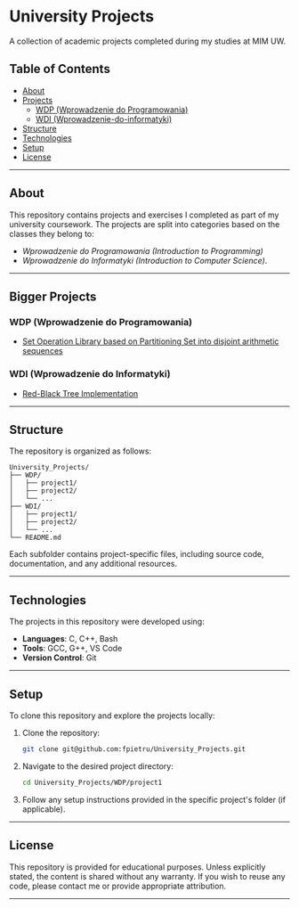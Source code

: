 # University Projects

A collection of academic projects completed during my studies at MIM UW.

## Table of Contents

- [About](#about)
- [Projects](#projects)
  - [WDP (Wprowadzenie do Programowania)](#wdp-wprowadzenie-do-programowania)
  - [WDI (Wprowadzenie-do-informatyki)](#wdi-wprowadzenie-do-informatyki)
- [Structure](#structure)
- [Technologies](#technologies)
- [Setup](#setup)
- [License](#license)

---

## About

This repository contains projects and exercises I completed as part of my university coursework.
The projects are split into categories based on the classes they belong to:
 - *Wprowadzenie do Programowania (Introduction to Programming)*
 - *Wprowadzenie do Informatyki (Introduction to Computer Science)*.

---

## Bigger Projects

### WDP (Wprowadzenie do Programowania)
 - [Set Operation Library based on Partitioning Set into disjoint arithmetic sequences](/WDP/lab3/)

### WDI (Wprowadzenie do Informatyki)
 - [Red-Black Tree Implementation](/WPI/redblacktree)

---

## Structure

The repository is organized as follows:
```
University_Projects/
├── WDP/
│   ├── project1/
│   ├── project2/
│   └── ...
├── WDI/
│   ├── project1/
│   ├── project2/
│   └── ...
└── README.md
```

Each subfolder contains project-specific files, including source code, documentation, and any additional resources.

---

## Technologies

The projects in this repository were developed using:
- **Languages**: C, C++, Bash
- **Tools**: GCC, G++, VS Code
- **Version Control**: Git

---

## Setup

To clone this repository and explore the projects locally:
1. Clone the repository:
   ```bash
   git clone git@github.com:fpietru/University_Projects.git
   ```
2. Navigate to the desired project directory:
   ```bash
   cd University_Projects/WDP/project1
   ```
3. Follow any setup instructions provided in the specific project's folder (if applicable).

---

## License

This repository is provided for educational purposes. Unless explicitly stated, the content is shared without any warranty.
If you wish to reuse any code, please contact me or provide appropriate attribution.

---
